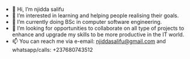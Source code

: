 - 👋 Hi, I’m njidda salifu
- 👀 I’m interested in learning and helping people realising their goals.
- 🌱 I’m currently doing BSc in computer software engineering.
- 💞️ I’m looking for opportunities to collaborate on all type of projects to enhance and upgrade my skills to be more productive in the IT world.
- 📫 You can reach me via e-email: njiddasalifu@gmail.com and whatsapp/calls: +237680743512

<!---
njiddasalifu/njiddasalifu is a ✨ special ✨ repository because its `README.md` (this file) appears on your GitHub profile.
You can click the Preview link to take a look at your changes.
--->
